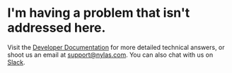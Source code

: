 <div id="container">

# I'm having a problem that isn't addressed here.

Visit the [Developer Documentation](https://nylas.com/docs) for more detailed technical answers, or shoot us an email at [support@nylas.com](mailto:support@nylas.com). You can also chat with us on [Slack](http://slack-invite.nylas.com/).

</div>

